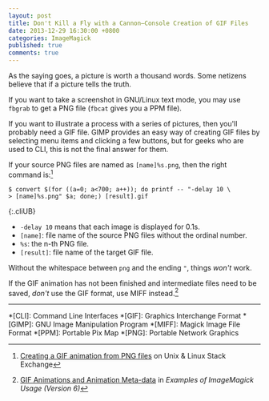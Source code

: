 ```yaml
---
layout: post
title: Don't Kill a Fly with a Cannon—Console Creation of GIF Files
date: 2013-12-29 16:30:00 +0800
categories: ImageMagick
published: true
comments: true
---
```


As the saying goes, a picture is worth a thousand words. Some netizens
believe that if a picture tells the truth.

If you want to take a screenshot in GNU/Linux text mode, you may use
`fbgrab` to get a PNG file (`fbcat` gives you a PPM file).

If you want to illustrate a process with a series of pictures, then
you'll probably need a GIF file. GIMP provides an easy way of creating
GIF files by selecting menu items and clicking a few buttons, but for
geeks who are used to CLI, this is not the final answer for them.

If your source PNG files are named as `[name]%s.png`, then the right
command is:[^1]

    $ convert $(for ((a=0; a<700; a++)); do printf -- "-delay 10 \
    > [name]%s.png" $a; done;) [result].gif
{:.cliUB}

- `-delay 10` means that each image is displayed for 0.1s.
- `[name]`: file name of the source PNG files without the ordinal
    number.
- `%s`: the n-th PNG file.
- `[result]`: file name of the target GIF file.

Without the whitespace between `png` and the ending `"`, things
*won't* work.

If the GIF animation has not been finished and intermediate files need
to be saved, *don't* use the GIF format, use MIFF instead.[^2]

---
[^1]:
    [Creating a GIF animation from PNG files][linuxse24014] on Unix &
    Linux Stack Exchange

[^2]:
    [GIF Animations and Animation Meta-data][official] in *Examples of
    ImageMagick Usage (Version 6)*

[linuxse24014]: http://unix.stackexchange.com/q/24014/
[official]: http://www.imagemagick.org/Usage/anim_basics/#gif_anim

*[CLI]: Command Line Interfaces
*[GIF]: Graphics Interchange Format
*[GIMP]: GNU Image Manipulation Program
*[MIFF]: Magick Image File Format
*[PPM]: Portable Pix Map
*[PNG]: Portable Network Graphics
